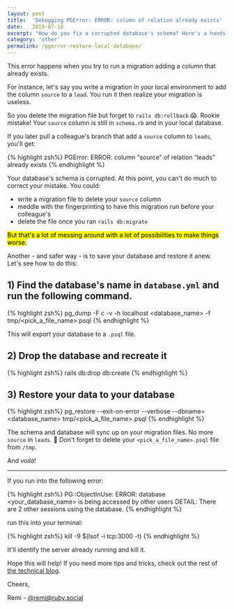 ```yaml
---
layout: post
title:  'Debugging PGError: ERROR: column of relation already exists'
date:   2019-07-10
excerpt: "How do you fix a corrupted database's schema? Here's a hands-on tutorial on restoring your local database."
category: 'other'
permalink: /pgerror-restore-local-database/
---
```


This error happens when you try to run a migration adding a column that already exists.

For instance, let's say you write a migration in your local environment to add the column `source` to a `lead`. You run it then realize your migration is useless.

So you delete the migration file but forget to `rails db:rollback` 😱. Rookie mistake! Your `source` column is still in `schema.rb` and in your local database.

If you later pull a colleague's branch that add a `source` column to `leads`, you'll get:

{% highlight zsh%}
  PGError: ERROR: column “source” of relation “leads” already exists
{% endhighlight %}

Your database's schema is corrupted. At this point, you can't do much to correct your mistake. You could:
- write a migration file to delete your `source` column
- meddle with the fingerprinting to have this migration run before your colleague's
- delete the file once you ran `rails db:migrate`

<mark>But that's a lot of messing around with a lot of possibilities to make things worse.</mark>

Another - and safer way - is to save your database and restore it anew. Let's see how to do this:

## 1) Find the database's name in `database.yml` and run the following command.

{% highlight zsh%}
  pg_dump -F c -v -h localhost <database_name> -f tmp/<pick_a_file_name>.psql
{% endhighlight %}

This will export your database to a `.psql` file.

## 2) Drop the database and recreate it

{% highlight zsh%}
  rails db:drop db:create
{% endhighlight %}

## 3) Restore your data to your database

{% highlight zsh%}
  pg_restore --exit-on-error --verbose --dbname=<database_name> tmp/<pick_a_file_name>.psql
{% endhighlight %}

The schema and database will sync up on your migration files. No more `source` in `leads`. 🙌
Don't forget to delete your `<pick_a_file_name>.psql` file from `/tmp`.

And *voilà*!

---

If you run into the following error:

{% highlight zsh%}
  PG::ObjectInUse: ERROR:  database <your_database_name> is being accessed by other users
  DETAIL:  There are 2 other sessions using the database.
{% endhighlight %}

run this into your terminal:

{% highlight zsh%}
  kill -9 $(lsof -i tcp:3000 -t)
{% endhighlight %}

It'll identify the server already running and kill it.

Hope this will help! If you need more tips and tricks, check out the rest of [the technical blog]({{site.baseurl}}/blog/).

Cheers,

Remi - [@remi@ruby.social](https://ruby.social/@remi)

